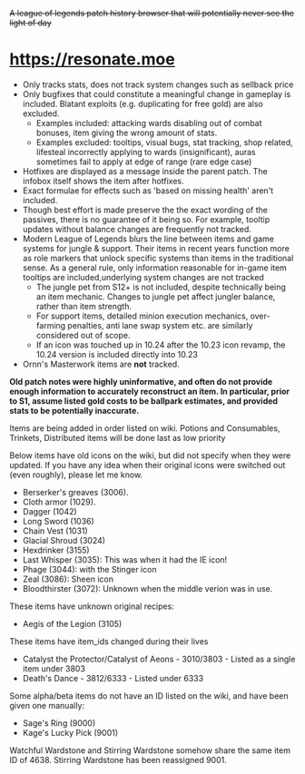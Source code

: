 ~~A league of legends patch history browser that will potentially never see the light of day~~

# https://resonate.moe

- Only tracks stats, does not track system changes such as sellback price
- Only bugfixes that could constitute a meaningful change in gameplay is included. Blatant exploits (e.g. duplicating for free gold) are also excluded.
  - Examples included: attacking wards disabling out of combat bonuses, item giving the wrong amount of stats.
  - Examples excluded: tooltips, visual bugs, stat tracking, shop related, lifesteal incorrectly applying to wards (insignificant), auras sometimes fail to apply at edge of range (rare edge case)
- Hotfixes are displayed as a message inside the parent patch. The infobox itself shows the item after hotfixes.
- Exact formulae for effects such as 'based on missing health' aren't included.
- Though best effort is made preserve the the exact wording of the passives, there is no guarantee of it being so. For example, tooltip updates without balance changes are frequently not tracked.
- Modern League of Legends blurs the line between items and game systems for jungle & support. Their items in recent years function more as role markers that unlock specific systems than items in the traditional sense. As a general rule, only information reasonable for in-game item tooltips are included,underlying system changes are not tracked
  - The jungle pet from S12+ is not included, despite technically being an item mechanic. Changes to jungle pet affect jungler balance, rather than item strength.
  - For support items, detailed minion execution mechanics, over-farming penalties, anti lane swap system etc. are similarly considered out of scope.
  - If an icon was touched up in 10.24 after the 10.23 icon revamp, the 10.24 version is included directly into 10.23
- Ornn's Masterwork items are **not** tracked.

**Old patch notes were highly uninformative, and often do not provide enough information to accurately reconstruct an item. In particular, prior to S1, assume listed gold costs to be ballpark estimates, and provided stats to be potentially inaccurate.**

Items are being added in order listed on wiki. Potions and Consumables, Trinkets, Distributed items will be done last as low priority

Below items have old icons on the wiki, but did not specify when they were updated. If you have any idea when their original icons were switched out (even roughly), please let me know.

- Berserker's greaves (3006).
- Cloth armor (1029).
- Dagger (1042)
- Long Sword (1036)
- Chain Vest (1031)
- Glacial Shroud (3024)
- Hexdrinker (3155)
- Last Whisper (3035): This was when it had the IE icon!
- Phage (3044): with the Stinger icon
- Zeal (3086): Sheen icon
- Bloodthirster (3072): Unknown when the middle verion was in use.

These items have unknown original recipes:

- Aegis of the Legion (3105)

These items have item_ids changed during their lives

- Catalyst the Protector/Catalyst of Aeons - 3010/3803 - Listed as a single item under 3803
- Death's Dance - 3812/6333 - Listed under 6333

Some alpha/beta items do not have an ID listed on the wiki, and have been given one manually:

- Sage's Ring (9000)
- Kage's Lucky Pick (9001)

Watchful Wardstone and Stirring Wardstone somehow share the same item ID of 4638. Stirring Wardstone has been reassigned 9001.
